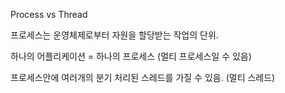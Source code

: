 <!-- 5대 과제 차근차근 공부하자 -->

Process vs Thread

프로세스는 운영체제로부터 자원을 할당받는 작업의 단위.

하나의 어플리케이션 = 하나의 프로세스 (멀티 프로세스일 수 있음)

프로세스안에 여러개의 분기 처리된 스레드를 가질 수 있음. (멀티 스레드)
